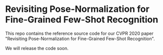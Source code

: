 # Revisiting Pose-Normalization for Fine-Grained Few-Shot Recognition

This repo contains the reference source code for our CVPR 2020 paper "Revisiting Pose-Normalization for Fine-Grained Few-Shot Recognition".

We will release the code soon.
